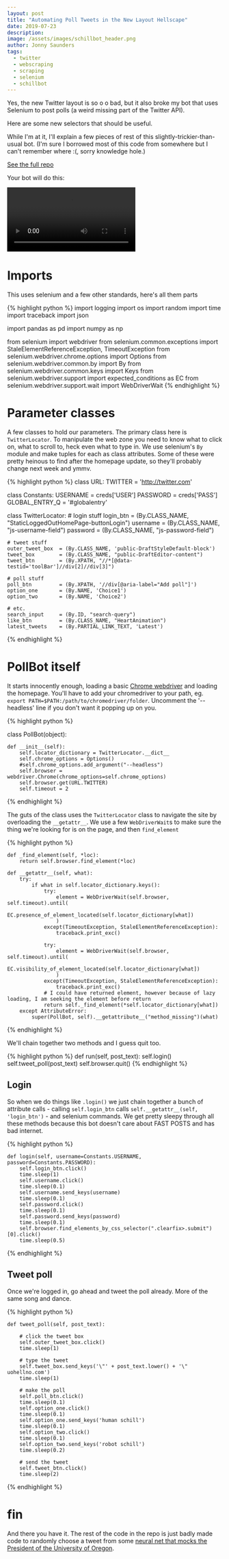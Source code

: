 ```yaml
---
layout: post
title: "Automating Poll Tweets in the New Layout Hellscape"
date: 2019-07-23
description: 
image: /assets/images/schillbot_header.png
author: Jonny Saunders
tags:
  - twitter
  - webscraping
  - scraping
  - selenium
  - schillbot
---
```


Yes, the new Twitter layout is so o o bad, but it also broke my bot that uses Selenium to post polls (a weird missing part of the Twitter API).

Here are some new selectors that should be useful.

While I'm at it, I'll explain a few pieces of rest of this slightly-trickier-than-usual bot. (I'm sure I borrowed most of this code from somewhere but I can't remember where :(, sorry knowledge hole.)

[See the full repo](https://github.com/sneakers-the-rat/schillbot)

Your bot will do this:

<video controls>
  <source src="/blog/assets/images/schillbot_vid.mp4" type="video/mp4">
</video>

# Imports

This uses selenium and a few other standards, here's all them parts


{% highlight python %}
import logging
import os
import random
import time
import traceback
import json

import pandas as pd
import numpy as np

from selenium import webdriver
from selenium.common.exceptions import StaleElementReferenceException, TimeoutException
from selenium.webdriver.chrome.options import Options
from selenium.webdriver.common.by import By
from selenium.webdriver.common.keys import Keys
from selenium.webdriver.support import expected_conditions as EC
from selenium.webdriver.support.wait import WebDriverWait
{% endhighlight %}

# Parameter classes

A few classes to hold our parameters. The primary class here is `TwitterLocator`. To manipulate the web zone you need to know what to click on, what to scroll to, heck even what to type in. We use selenium's `By` module and make tuples for each as class attributes. Some of these were pretty heinous to find after the homepage update, so they'll probably change next week and ymmv.

{% highlight python %}
class URL:
    TWITTER = 'http://twitter.com'

class Constants:
    USERNAME = creds['USER']
    PASSWORD = creds['PASS']
    GLOBAL_ENTRY_Q = '#globalentry'


class TwitterLocator:
    # login stuff
    login_btn        = (By.CLASS_NAME, "StaticLoggedOutHomePage-buttonLogin")
    username         = (By.CLASS_NAME, "js-username-field")
    password         = (By.CLASS_NAME, "js-password-field")

    # tweet stuff
    outer_tweet_box  = (By.CLASS_NAME, 'public-DraftStyleDefault-block')
    tweet_box        = (By.CLASS_NAME, "public-DraftEditor-content")
    tweet_btn        = (By.XPATH, "//*[@data-testid='toolBar']//div[2]//div[3]")

    # poll stuff
    poll_btn         = (By.XPATH, '//div[@aria-label="Add poll"]')
    option_one       = (By.NAME, 'Choice1')
    option_two       = (By.NAME, 'Choice2')

    # etc.
    search_input     = (By.ID, "search-query")
    like_btn         = (By.CLASS_NAME, "HeartAnimation")
    latest_tweets    = (By.PARTIAL_LINK_TEXT, 'Latest')

{% endhighlight %}

# PollBot itself

It starts innocently enough, loading a basic [Chrome webdriver](http://chromedriver.chromium.org/downloads) and loading the homepage. You'll have to add your chromedriver to your path, eg. `export PATH=$PATH:/path/to/chromedriver/folder`. Uncomment the '--headless' line if you don't want it popping up on you.

{% highlight python %}

class PollBot(object):

    def __init__(self):
        self.locator_dictionary = TwitterLocator.__dict__
        self.chrome_options = Options()
        #self.chrome_options.add_argument("--headless")
        self.browser = webdriver.Chrome(chrome_options=self.chrome_options)
        self.browser.get(URL.TWITTER)
        self.timeout = 2
        
{% endhighlight %}

The guts of the class uses the `TwitterLocator` class to navigate the site by overloading the `__getattr__`. We use a few `WebDriverWait`s to make sure the thing we're looking for is on the page, and then `find_element`

{% highlight python %}

    def _find_element(self, *loc):
        return self.browser.find_element(*loc)

    def __getattr__(self, what):
        try:
            if what in self.locator_dictionary.keys():
                try:
                    element = WebDriverWait(self.browser, self.timeout).until(
                        EC.presence_of_element_located(self.locator_dictionary[what])
                    )
                except(TimeoutException, StaleElementReferenceException):
                    traceback.print_exc()

                try:
                    element = WebDriverWait(self.browser, self.timeout).until(
                        EC.visibility_of_element_located(self.locator_dictionary[what])
                    )
                except(TimeoutException, StaleElementReferenceException):
                    traceback.print_exc()
                # I could have returned element, however because of lazy loading, I am seeking the element before return
                return self._find_element(*self.locator_dictionary[what])
        except AttributeError:
            super(PollBot, self).__getattribute__("method_missing")(what)
{% endhighlight %}

We'll chain together two methods and I guess quit too.

{% highlight python %}
    def run(self, post_text):
        self.login()
        self.tweet_poll(post_text)
        self.browser.quit()
{% endhighlight %}

## Login

So when we do things like `.login()` we just chain together a bunch of attribute calls - calling `self.login_btn` calls `self.__getattr__(self, 'login_btn')` - and selenium commands. We get pretty sleepy through all these methods because this bot doesn't care about FAST POSTS and has bad internet.

{% highlight python %}

    def login(self, username=Constants.USERNAME, password=Constants.PASSWORD):
        self.login_btn.click()
        time.sleep(1)
        self.username.click()
        time.sleep(0.1)
        self.username.send_keys(username)
        time.sleep(0.1)
        self.password.click()
        time.sleep(0.1)
        self.password.send_keys(password)
        time.sleep(0.1)
        self.browser.find_elements_by_css_selector(".clearfix>.submit")[0].click()
        time.sleep(0.5)

{% endhighlight %}

## Tweet poll

Once we're logged in, go ahead and tweet the poll already. More of the same song and dance.

{% highlight python %}

    def tweet_poll(self, post_text):

        # click the tweet box
        self.outer_tweet_box.click()
        time.sleep(1)

        # type the tweet
        self.tweet_box.send_keys('\"' + post_text.lower() + '\" uohellno.com')
        time.sleep(1)

        # make the poll
        self.poll_btn.click()
        time.sleep(0.1)
        self.option_one.click()
        time.sleep(0.1)
        self.option_one.send_keys('human schill')
        time.sleep(0.1)
        self.option_two.click()
        time.sleep(0.1)
        self.option_two.send_keys('robot schill')
        time.sleep(0.2)

        # send the tweet
        self.tweet_btn.click()
        time.sleep(2)

{% endhighlight %}

# fin

And there you have it. The rest of the code in the repo is just badly made code to randomly choose a tweet from some [neural net that mocks the President of the University of Oregon](https://twitter.com/schillbot3000). 







